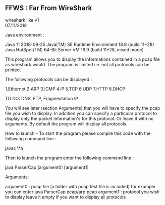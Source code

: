 ## FFWS : Far From WireShark

  wireshark like v1  
  07/11/2018  
  
  Java environment :  
  
  Java 11 2018-09-25
  Java(TM) SE Runtime Environment 18.9 (build 11+28)
  Java HotSpot(TM) 64-Bit Server VM 18.9 (build 11+28, mixed mode)
  
  This program allows you to display the informations contained in
  a pcap file as wireshark would. The program is limited i.e. not 
  all protocols can be printed. 
  
  The following protocols can be displayed :
  
  1.Ethernet
  2.ARP
  3.ICMP
  4.IP
  5.TCP
  6.UDP
  7.HTTP
  8.DHCP
	
  TO DO: DNS, FTP, Fragmentation IP

   You will see later (section Arguments) that you will have to specify the pcap
   file you wish to display. In addition you can specify a particular protocol
   to display only the packet information's for this protocol. Or leave it with
   no arguments. By default the program will display all protocols.

  How to launch - To start the program please compile this code with the following command line :
  
  javac \\*a
  
  Then to launch the program enter the following command line :
  
  java ParserCap [argument0] [argument1]
	
   Arguments:

   argument0 : pcap file (a folder with pcap test file is included) 
               for example you can enter java ParserCap pcap/arp.pcap
   argument1 : protocol you wish to display leave it empty if you want to display all protocols
